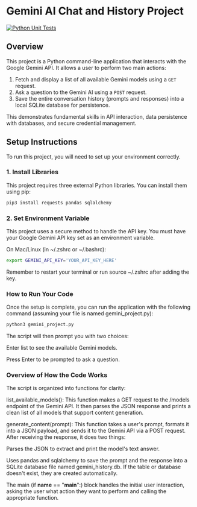 # Gemini AI Chat and History Project
[![Python Unit Tests](https://github.com/kael27w/1stCodioProject/actions/workflows/unittests.yml/badge.svg)](https://github.com/kael27w/1stCodioProject/actions/workflows/unittests.yml)

## Overview

This project is a Python command-line application that interacts with the Google Gemini API. It allows a user to perform two main actions:
1.  Fetch and display a list of all available Gemini models using a `GET` request.
2.  Ask a question to the Gemini AI using a `POST` request.
3.  Save the entire conversation history (prompts and responses) into a local SQLite database for persistence.

This demonstrates fundamental skills in API interaction, data persistence with databases, and secure credential management.

## Setup Instructions

To run this project, you will need to set up your environment correctly.

### 1. Install Libraries
This project requires three external Python libraries. You can install them using pip:
```bash
pip3 install requests pandas sqlalchemy
```
### 2. Set Environment Variable
This project uses a secure method to handle the API key. You must have your Google Gemini API key set as an environment variable.

On Mac/Linux (in ~/.zshrc or ~/.bashrc):
```bash
export GEMINI_API_KEY='YOUR_API_KEY_HERE'
```
Remember to restart your terminal or run source ~/.zshrc after adding the key.

### How to Run Your Code
Once the setup is complete, you can run the application with the following command (assuming your file is named gemini_project.py):
```bash
python3 gemini_project.py
```
The script will then prompt you with two choices:

Enter list to see the available Gemini models.

Press Enter to be prompted to ask a question.

### Overview of How the Code Works
The script is organized into functions for clarity:

list_available_models(): This function makes a GET request to the /models endpoint of the Gemini API. It then parses the JSON response and prints a clean list of all models that support content generation.

generate_content(prompt): This function takes a user's prompt, formats it into a JSON payload, and sends it to the Gemini API via a POST request. After receiving the response, it does two things:

Parses the JSON to extract and print the model's text answer.

Uses pandas and sqlalchemy to save the prompt and the response into a SQLite database file named gemini_history.db. If the table or database doesn't exist, they are created automatically.

The main (if __name__ == "__main__":) block handles the initial user interaction, asking the user what action they want to perform and calling the appropriate function.